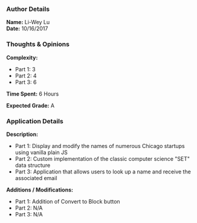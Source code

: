 ### Author Details
**Name:** Li-Wey Lu  
**Date:** 10/16/2017

### Thoughts & Opinions
**Complexity:**
* Part 1: 3
* Part 2: 4
* Part 3: 6

**Time Spent:** 6 Hours

**Expected Grade:** A

### Application Details
**Description:**  
* Part 1: Display and modify the names of numerous Chicago startups using vanilla plain JS
* Part 2: Custom implementation of the classic computer science "SET" data structure
* Part 3: Application that allows users to look up a name and receive the associated email

**Additions / Modifications:**
* Part 1: Addition of Convert to Block button
* Part 2: N/A
* Part 3: N/A